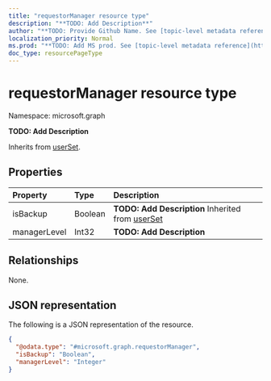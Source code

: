 ```yaml
---
title: "requestorManager resource type"
description: "**TODO: Add Description**"
author: "**TODO: Provide Github Name. See [topic-level metadata reference](https://msgo.azurewebsites.net/add/document/guidelines/metadata.html#topic-level-metadata)**"
localization_priority: Normal
ms.prod: "**TODO: Add MS prod. See [topic-level metadata reference](https://msgo.azurewebsites.net/add/document/guidelines/metadata.html#topic-level-metadata)**"
doc_type: resourcePageType
---
```


# requestorManager resource type

Namespace: microsoft.graph



**TODO: Add Description**


Inherits from [userSet](../resources/userset.md).

## Properties
|Property|Type|Description|
|:---|:---|:---|
|isBackup|Boolean|**TODO: Add Description** Inherited from [userSet](../resources/userset.md)|
|managerLevel|Int32|**TODO: Add Description**|

## Relationships
None.

## JSON representation
The following is a JSON representation of the resource.
<!-- {
  "blockType": "resource",
  "@odata.type": "microsoft.graph.requestorManager"
}
-->
``` json
{
  "@odata.type": "#microsoft.graph.requestorManager",
  "isBackup": "Boolean",
  "managerLevel": "Integer"
}
```

